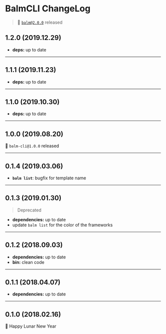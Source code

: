 # BalmCLI ChangeLog

> :tada: [`balm@2.0.0`](https://balmjs.com/) released

## 1.2.0 (2019.12.29)

- **deps:** up to date

---

## 1.1.1 (2019.11.23)

- **deps:** up to date

---

## 1.1.0 (2019.10.30)

- **deps:** up to date

---

## 1.0.0 (2019.08.20)

:tada: `balm-cli@1.0.0` released

---

## 0.1.4 (2019.03.06)

- **`balm list`**: bugfix for template name

---

## 0.1.3 (2019.01.30)

> Deprecated

- **dependencies:** up to date
- update `balm list` for the color of the frameworks

---

## 0.1.2 (2018.09.03)

- **dependencies:** up to date
- **bin:** clean code

---

## 0.1.1 (2018.04.07)

- **dependencies:** up to date

---

## 0.1.0 (2018.02.16)

:tada: Happy Lunar New Year
